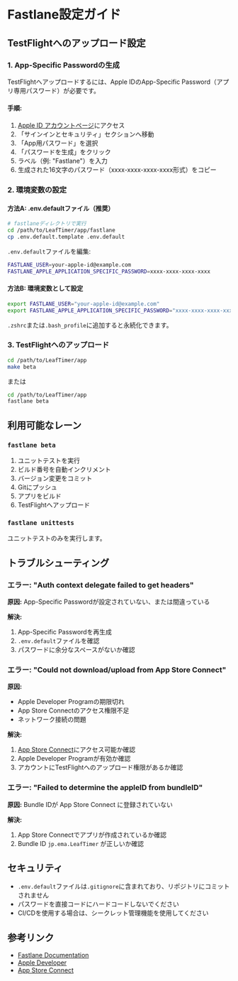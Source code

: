# Fastlane設定ガイド

## TestFlightへのアップロード設定

### 1. App-Specific Passwordの生成

TestFlightへアップロードするには、Apple IDのApp-Specific Password（アプリ専用パスワード）が必要です。

#### 手順:

1. [Apple ID アカウントページ](https://appleid.apple.com)にアクセス
2. 「サインインとセキュリティ」セクションへ移動
3. 「App用パスワード」を選択
4. 「パスワードを生成」をクリック
5. ラベル（例: "Fastlane"）を入力
6. 生成された16文字のパスワード（xxxx-xxxx-xxxx-xxxx形式）をコピー

### 2. 環境変数の設定

#### 方法A: .env.defaultファイル（推奨）

```bash
# fastlaneディレクトリで実行
cd /path/to/LeafTimer/app/fastlane
cp .env.default.template .env.default
```

`.env.default`ファイルを編集:

```bash
FASTLANE_USER=your-apple-id@example.com
FASTLANE_APPLE_APPLICATION_SPECIFIC_PASSWORD=xxxx-xxxx-xxxx-xxxx
```

#### 方法B: 環境変数として設定

```bash
export FASTLANE_USER="your-apple-id@example.com"
export FASTLANE_APPLE_APPLICATION_SPECIFIC_PASSWORD="xxxx-xxxx-xxxx-xxxx"
```

`.zshrc`または`.bash_profile`に追加すると永続化できます。

### 3. TestFlightへのアップロード

```bash
cd /path/to/LeafTimer/app
make beta
```

または

```bash
cd /path/to/LeafTimer/app
fastlane beta
```

## 利用可能なレーン

### `fastlane beta`

1. ユニットテストを実行
2. ビルド番号を自動インクリメント
3. バージョン変更をコミット
4. Gitにプッシュ
5. アプリをビルド
6. TestFlightへアップロード

### `fastlane unittests`

ユニットテストのみを実行します。

## トラブルシューティング

### エラー: "Auth context delegate failed to get headers"

**原因:** App-Specific Passwordが設定されていない、または間違っている

**解決:**
1. App-Specific Passwordを再生成
2. `.env.default`ファイルを確認
3. パスワードに余分なスペースがないか確認

### エラー: "Could not download/upload from App Store Connect"

**原因:**
- Apple Developer Programの期限切れ
- App Store Connectのアクセス権限不足
- ネットワーク接続の問題

**解決:**
1. [App Store Connect](https://appstoreconnect.apple.com)にアクセス可能か確認
2. Apple Developer Programが有効か確認
3. アカウントにTestFlightへのアップロード権限があるか確認

### エラー: "Failed to determine the appleID from bundleID"

**原因:** Bundle IDが App Store Connect に登録されていない

**解決:**
1. App Store Connectでアプリが作成されているか確認
2. Bundle ID `jp.ema.LeafTimer` が正しいか確認

## セキュリティ

- `.env.default`ファイルは`.gitignore`に含まれており、リポジトリにコミットされません
- パスワードを直接コードにハードコードしないでください
- CI/CDを使用する場合は、シークレット管理機能を使用してください

## 参考リンク

- [Fastlane Documentation](https://docs.fastlane.tools/)
- [Apple Developer](https://developer.apple.com/)
- [App Store Connect](https://appstoreconnect.apple.com/)
